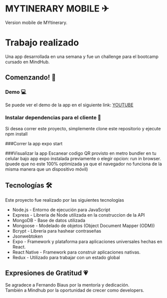 # MYTINERARY MOBILE ✈

Version mobile de MYtinerary.

# Trabajo realizado

Una app desarrollada en una semana y fue un challenge para el bootcamp cursado en MindHub.
## Comenzando! 🚀


### Demo 💻

Se puede ver el demo de la app en el siguiente link: [YOUTUBE](https://youtu.be/Z2026F_2fIQ)

### Instalar dependencias para el cliente 🔧

Si desea correr este proyecto, simplemente clone este repositorio  y ejecute 
npm install

###Correr la app
expo start

###Visualizar la app
Escanear codigo QR provisto en metro bundler en tu celular bajo app expo instalada previamente o elegir opcion: run in browser. (puede que no este 100% optimizada ya que el navegador no funciona de la misma manera que un dispositivo móvil)


## Tecnologías 🛠️

Este proyecto fue realizado por las siguientes tecnologías

* Node.js - Entorno de ejecución para JavaScript
* Express - Libreria de Node utilizada en la construccion de la API
* MongoDB - Base de datos utilizada
* Mongoose - Modelado de objetos (Object Document Mapper (ODM))
* Bcrypt - Librería para hashear contraseñas
* Jsonwebtoken
* Expo - Framework y plataforma para aplicaciones universales hechas en React.
* React Native - Framework para construir aplicaciones nativas.
* Redux - Utilizado para trabajar con un estado global


## Expresiones de Gratitud 💗
Se agradece a Fernando Biaus por la mentoría y  dedicación. <br/>
También a Mindhub por la oportunidad de crecer como developers.
